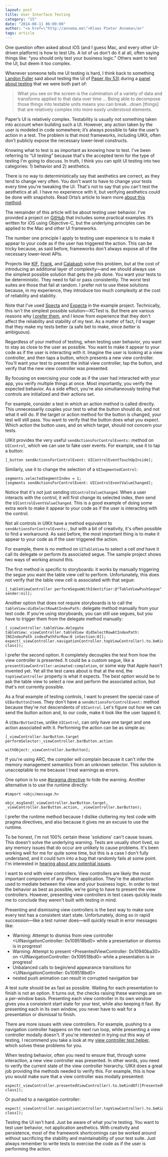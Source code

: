 ```yaml
---
layout: post
title: User Interface Testing
category: "15"
date: "2014-08-11 06:00:00"
author: "<a href=\"http://annema.me\">Klaas Pieter Annema</a>"
tags: article
---
```


One question often asked about iOS (and I guess Mac, and every other UI-driven platform) is how to test UIs. A lot of us don't do it at all, often saying things like: “you should only test your business logic.” Others want to test the UI, but deem it too complex.

Whenever someone tells me UI testing is hard, I think back to something [Landon Fuller](https://twitter.com/landonfuller) said about testing the UI of [Paper (by 53)](https://www.fiftythree.com/paper) during a [panel about testing](http://www.meetup.com/CocoaPods-NYC/events/164278492/) that we were both part of:

> What you see on the screen is the culmination of a variety of data and transforms applied to that data over time ... Being able to decompose those things into testable units means you can break...down \[things\] that are relatively complex into more easily understood elements.

Paper’s UI is relatively complex. Testability is usually not something taken into account when building such a UI. However, any action taken by the user is modeled in code somewhere; it’s always possible to fake the user’s action in a test. The problem is that most frameworks, including UIKit, often don’t publicly expose the necessary lower-level constructs.

Knowing what to test is as important as knowing how to test. I've been referring to “UI testing” because that's the accepted term for the type of testing I'm going to discuss. In truth, I think you can split UI testing into two categories: 1) behavior and 2) aesthetics.

There is no way to deterministically say that aesthetics are correct, as they tend to change very often. You don't want to have to change your tests every time you're tweaking the UI. That's not to say that you can't test the aesthetics at all. I have no experience with it, but verifying aesthetics could be done with snapshots. Read Orta’s article to learn more [about this method]().

The remainder of this article will be about testing user behavior. I've provided a project on [GitHub](https://github.com/klaaspieter/objc-io-issue-15-ux-testing) that includes some practical examples. It’s written for iOS using Objective-C, but the underlying principles can be applied to the Mac and other UI frameworks.

The number one principle I apply to testing user experience is to make it appear to your code as if the user has triggered the action. This can be tricky because, as said before, frameworks don't always expose all of the necessary lower-level APIs.

Projects like [KIF][], [Frank][], and [Calabash][] solve this problem, but at the cost of introducing an additional layer of complexity—and we should always use the simplest possible solution that gets the job done. You want your tests to be deterministic. They need to fail or pass consistently. The worst test suites are those that fail at random. I prefer not to use these solutions because, in my experience, they introduce too much complexity at the cost of reliability and stability.

[KIF]: https://github.com/kif-framework/KIF
[Frank]: http://www.testingwithfrank.com/
[Calabash]: http://calaba.sh/

Note that I've used [Specta][] and [Expecta][] in the example project. Technically, this isn't the simplest possible solution—XCTest is. But there are various reasons why [I prefer them](http://www.annema.me/why-i-prefer-testing-with-specta-expecta-and-ocmockito), and I know from experience that they don't affect the reliability and stability of my test. As a matter of fact, I'd wager that they make my tests better (a safe bet to make, since _better_ is ambiguous).

[Specta]: https://github.com/specta/specta
[Expecta]: https://github.com/specta/expecta

Regardless of your method of testing, when testing user behavior, you want to stay as close to the user as possible. You want to make it appear to your code as if the user is interacting with it. Imagine the user is looking at a view controller, and then taps a button, which presents a new view controller. You'll want your test to present the initial view controller, tap the button, and verify that the new view controller was presented.

By focusing on exercising your code as if the user had interacted with your app, you verify multiple things at once. Most importantly, you verify the expected behavior. As a side effect, you're also simultaneously testing that controls are initialized and their actions set.

For example, consider a test in which an action method is called directly. This unnecessarily couples your test to what the button should do, and not what it will do. If the target or action method for the button is changed, your test will still pass. You want to verify that the button does what you expect. Which action the button uses, and on which target, should not concern your tests.

UIKit provides the very useful `sendActionsForControlEvents:` method on `UIControl`, which we can use to fake user events. For example, use it to tap a button:

    [_button sendActionsForControlEvent: UIControlEventTouchUpInside];

Similarly, use it to change the selection of a `UISegmentedControl`:

    segments.selectedSegmentIndex = 1;
    [segments sendActionsForControlEvent: UIControlEventValueChanged];

Notice that it's not just sending `UIControlValueChanged`. When a user interacts with the control, it will first change its selected index, then send the `UIControlEventValueChanged`. This is a good example of doing some extra work to make it appear to your code as if the user is interacting with the control. 

Not all controls in UIKit have a method equivalent to `sendActionsForControlEvents:`, but with a bit of creativity, it's often possible to find a workaround. As said before, the most important thing is to make it appear to your code as if the user triggered the action.

For example, there is no method on `UITableView` to select a cell _and_ have it call its delegate or perform its associated segue. The sample project shows two ways of working around this. 

The first method is specific to storyboards: it works by manually triggering the segue you want the table view cell to perform. Unfortunately, this does not verify that the table view cell is associated with that segue:

    [_tableViewController performSegueWithIdentifier:@"TableViewPushSegue" sender:nil];

Another option that does not require storyboards is to call the `tableView:didSelectRowAtIndexPath:` delegate method manually from your test code. If you're using storyboards, you can still use segues, but you have to trigger them from the delegate method manually:

    [_viewController.tableView.delegate tableView:_viewController.tableView didSelectRowAtIndexPath:[NSIndexPath indexPathForRow:0 inSection:0]];
    expect(_viewController.navigationController.topViewController).to.beKindOf([PresentedViewController class]);

I prefer the second option. It completely decouples the test from how the view controller is presented. It could be a custom segue, like a `presentViewController:animated:completion`, or some way that Apple hasn't invented yet. Yet all the test cares about is that at the end, the `topViewController` property is what it expects. The best option would be to ask the table view to select a row and perform the associated action, but that's not currently possible.

As a final example of testing controls, I want to present the special case of `UIBarButtonItem`s. They don't have a `sendActionsForControlEvent:` method because they're not descendents of `UIControl`. Let's figure out how we can send the button action and, to our code, make it look like the user tapped it.

A `UIBarButtonItem`, unlike `UIControl`, can only have one target and one action associated with it. Performing the action can be as simple as:

    [_viewController.barButton.target  performSelector:_viewController.barButton.action
                                             withObject:_viewController.barButton];

If you're using ARC, the compiler will complain because it can't infer the memory management semantics from an unknown selector. This solution is unacceptable to me because I treat warnings as errors.

One option is to use [#pragma directive](http://nshipster.com/pragma/#inhibiting-warnings) to hide the warning. Another alternative is to use the runtime directly:

    #import <objc/message.h>

    objc_msgSend(_viewController.barButton.target, _viewController.barButton.action, _viewController.barButton);

I prefer the runtime method because I dislike cluttering my test code with pragma directives, and also because it gives me an excuse to use the runtime.

To be honest, I'm not 100% certain these 'solutions' can't cause issues. This doesn't solve the underlying warning. Tests are usually short lived, so any memory issues that do occur are unlikely to cause problems. It's been working well for me for quite some time, but this is a case I don't fully understand, and it could turn into a bug that randomly fails at some point. I'm interested in [hearing about any potential issues](https://twitter.com/klaaspieter).

I want to end with view controllers. View controllers are likely the most important component of any iPhone application. They're the abstraction used to mediate between the view and your business logic. In order to test the behavior as best as possible, we're going to have to present the view controllers. However, presenting view controllers in test cases quickly leads me to conclude they weren't built with testing in mind. 

Presenting and dismissing view controllers is the best way to make sure every test has a consistent start state. Unfortunately, doing so in rapid succession—like a test runner does—will quickly result in error messages like:

- Warning: Attempt to dismiss from view controller \<UINavigationController: 0x109518bd0\> while a presentation or dismiss is in progress!
- Warning: Attempt to present \<PresentedViewController: 0x10940ba30\> on \<UINavigationController: 0x109518bd0\> while a presentation is in progress!
- Unbalanced calls to begin/end appearance transitions for \<UINavigationController: 0x109518bd0\>
- nested push animation can result in corrupted navigation bar

A test suite should be as fast as possible. Waiting for each presentation to finish is not an option. It turns out, the checks raising these warnings are on a per-window basis. Presenting each view controller in its own window gives you a consistent start state for your test, while also keeping it fast. By presenting each in its own window, you never have to wait for a presentation or dismissal to finish.

There are more issues with view controllers. For example, pushing to a navigation controller happens on the next run loop, while presenting a view controller modally doesn't. If you're interested in trying out this way of testing, I recommend you take a look at my [view controller test helper](https://github.com/klaaspieter/KPAViewControllerTestHelper), which solves these problems for you.

When testing behavior, often you need to ensure that, through some interaction, a new view controller was presented. In other words, you need to verify the current state of the view controller hierarchy. UIKit does a great job providing the methods needed to verify this. For example, this is how you would make sure that a view controller was modally presented:

    expect(_viewController.presentedViewController).to.beKindOf([PresentedViewController class]);

Or pushed to a navigation controller:

    expect(_viewController.navigationController.topViewController).to.beKindOf([PresentedViewController class]);

Testing the UI isn't hard. Just be aware of what you're testing. You want to test user behavior, not application aesthetics. With creativity and persistence, most of the framework shortcomings can be worked around without sacrificing the stability and maintainability of your test suite. Just always remember to write tests to exercise the code as if the user is performing the action.
